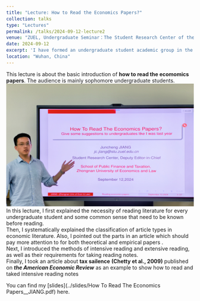 ```yaml
---
title: "Lecture: How to Read the Economics Papers?"
collection: talks
type: "Lectures"
permalink: /talks/2024-09-12-lecture2
venue: "ZUEL, Undergraduate Seminar：The Student Research Center of the School of Public Finance and Taxation"
date: 2024-09-12
excerpt: 'I have formed an undergraduate student academic group in the Student Research Center in our school. This is a lecture I gave them on acadmic paper reading methods.'
location: "Wuhan, China"
---
```



This lecture is about the basic introduction of __how to read the ecomomics papers__. The audience is mainly sophomore undergraduate students. <br>
![image](../images/lecture2.jpg)<br>
In this lecture, I first explained the necessity of reading literature for every undergraduate student and some common sense that need to be known before reading.<br>
Then, I systematically explained the classification of article types in economic literature. Also, I pointed out the parts in an article which should pay more attention to for both theoretical and empirical papers .  <br>
Next, I introduced the methods of intensive reading and extensive reading, as well as their requirements for taking reading notes. <br>
Finally, I took an article about __tax sailence__ __(Chetty et al., 2009)__ published on ___the American Economic Review___  as an example to show  how to read and taked intensive reading notes


You can find my [slides](../slides/How To Read The Economics Papers__JIANG.pdf) here.


